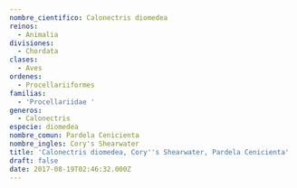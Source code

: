 ```yaml
---
nombre_cientifico: Calonectris diomedea
reinos:
  - Animalia
divisiones:
  - Chordata
clases:
  - Aves
ordenes:
  - Procellariiformes
familias:
  - 'Procellariidae '
generos:
  - Calonectris
especie: diomedea
nombre_comun: Pardela Cenicienta
nombre_ingles: Cory's Shearwater
title: 'Calonectris diomedea, Cory''s Shearwater, Pardela Cenicienta'
draft: false
date: 2017-08-19T02:46:32.000Z
---
```


